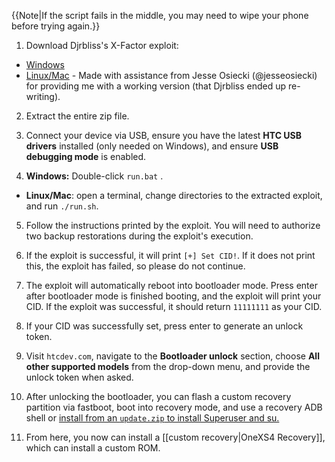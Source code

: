 {{Note|If the script fails in the middle, you may need to wipe your phone before trying again.}}

1. Download Djrbliss's X-Factor exploit:
* [Windows](http://vulnfactory.org/public/X_Factor_Windows.zip)
* [Linux/Mac](http://vulnfactory.org/public/X_Factor_Linux_OSX.zip) - Made with assistance from Jesse Osiecki (@jesseosiecki) for providing me with a working version (that Djrbliss ended up re-writing).

2. Extract the entire zip file.

3. Connect your device via USB, ensure you have the latest **HTC USB drivers** installed (only needed on Windows), and ensure **USB debugging mode** is enabled.

4. **Windows:** Double-click `run.bat` .
  * **Linux/Mac**: open a terminal, change directories to the extracted exploit, and run `./run.sh`.

5. Follow the instructions printed by the exploit. You will need to authorize two backup restorations during the exploit's execution.

6. If the exploit is successful, it will print `[+] Set CID!`. If it does not print this, the exploit has failed, so please do not continue.

7. The exploit will automatically reboot into bootloader mode. Press enter after bootloader mode is finished booting, and the exploit will print your CID. If the exploit was successful, it should return `11111111` as your CID.

8. If your CID was successfully set, press enter to generate an unlock token.

9. Visit `htcdev.com`, navigate to the **Bootloader unlock** section, choose **All other supported models** from the drop-down menu, and provide the unlock token when asked.

10. After unlocking the bootloader, you can flash a custom recovery partition via fastboot, boot into recovery mode, and use a recovery ADB shell or [install from an `update.zip` to install Superuser and su.](http://download.chainfire.eu/298/SuperSU/CWM-SuperSU-v0.99.zip)

11. From here, you now can install a [[custom recovery|OneXS4 Recovery]], which can install a custom ROM.